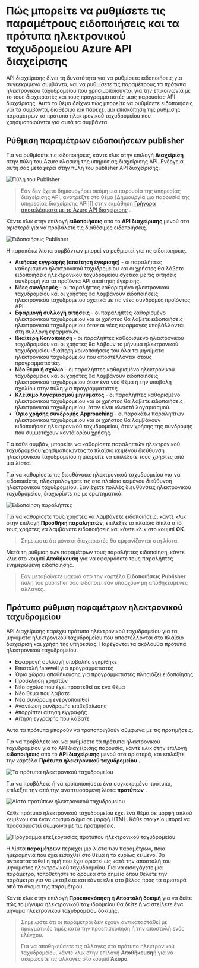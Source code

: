 <properties 
    pageTitle="Πώς μπορείτε να ρυθμίσετε τις παραμέτρους ειδοποιήσεις και τα πρότυπα ηλεκτρονικού ταχυδρομείου Azure API διαχείρισης" 
    description="Μάθετε πώς μπορείτε να ρυθμίσετε τις ειδοποιήσεις και ηλεκτρονικού ταχυδρομείου πρότυπα Azure API διαχείρισης." 
    services="api-management" 
    documentationCenter="" 
    authors="steved0x" 
    manager="erikre" 
    editor=""/>

<tags 
    ms.service="api-management" 
    ms.workload="mobile" 
    ms.tgt_pltfrm="na" 
    ms.devlang="na" 
    ms.topic="article" 
    ms.date="10/25/2016" 
    ms.author="sdanie"/>

# <a name="how-to-configure-notifications-and-email-templates-in-azure-api-management"></a>Πώς μπορείτε να ρυθμίσετε τις παραμέτρους ειδοποιήσεις και τα πρότυπα ηλεκτρονικού ταχυδρομείου Azure API διαχείρισης

API διαχείρισης δίνει τη δυνατότητα για να ρυθμίσετε ειδοποιήσεις για συγκεκριμένα συμβάντα, και να ρυθμίσετε τις παραμέτρους τα πρότυπα ηλεκτρονικού ταχυδρομείου που χρησιμοποιούνται για την επικοινωνία με το τους διαχειριστές και τους προγραμματιστές μιας παρουσίας API διαχείρισης. Αυτό το θέμα δείχνει πώς μπορείτε να ρυθμίσετε ειδοποιήσεις για τα συμβάντα, διαθέσιμο και παρέχει μια επισκόπηση της ρύθμισης παραμέτρων τα πρότυπα ηλεκτρονικού ταχυδρομείου που χρησιμοποιούνται για αυτά τα συμβάντα.

## <a name="publisher-notifications"> </a>Ρύθμιση παραμέτρων ειδοποιήσεων publisher

Για να ρυθμίσετε τις ειδοποιήσεις, κάντε κλικ στην επιλογή **Διαχείριση** στην πύλη του Azure κλασική της υπηρεσίας διαχείρισης API. Ενέργεια αυτή σας μεταφέρει στην πύλη του publisher API διαχείρισης.

![Πύλη του Publisher][api-management-management-console]

>Εάν δεν έχετε δημιουργήσει ακόμη μια παρουσία της υπηρεσίας διαχείρισης API, ανατρέξτε στο θέμα [Δημιουργία μια παρουσία της υπηρεσίας διαχείρισης API][] στην εκμάθηση [Γρήγορα αποτελέσματα με το Azure API διαχείρισης][] .

Κάντε κλικ στην επιλογή **ειδοποιήσεις** από το **API διαχείρισης** μενού στα αριστερά για να προβάλετε τις διαθέσιμες ειδοποιήσεις.

![Ειδοποιήσεις Publisher][api-management-publisher-notifications]

Η παρακάτω λίστα συμβάντων μπορεί να ρυθμιστεί για τις ειδοποιήσεις.

-   **Αιτήσεις εγγραφής (απαίτηση έγκρισης)** - οι παραλήπτες καθορισμένο ηλεκτρονικού ταχυδρομείου και οι χρήστες θα λάβετε ειδοποιήσεις ηλεκτρονικού ταχυδρομείου σχετικά με τις αιτήσεις συνδρομή για τα προϊόντα API απαίτηση έγκρισης.
-   **Νέες συνδρομές** - οι παραλήπτες καθορισμένο ηλεκτρονικού ταχυδρομείου και οι χρήστες θα λαμβάνουν ειδοποιήσεις ηλεκτρονικού ταχυδρομείου σχετικά με τις νέες συνδρομές προϊόντος API.
-   **Εφαρμογή συλλογή αιτήσεις** - οι παραλήπτες καθορισμένο ηλεκτρονικού ταχυδρομείου και οι χρήστες θα λάβετε ειδοποιήσεις ηλεκτρονικού ταχυδρομείου όταν οι νέες εφαρμογές υποβάλλονται στη συλλογή εφαρμογών.
-   **Ιδιαίτερη Κοινοποίηση** - οι παραλήπτες καθορισμένο ηλεκτρονικού ταχυδρομείου και οι χρήστες θα λάβουν το μήνυμα ηλεκτρονικού ταχυδρομείου ιδιαίτερη κοινοποιήσεις του όλα τα μηνύματα ηλεκτρονικού ταχυδρομείου που αποστέλλονται στους προγραμματιστές.
-   **Νέο θέμα ή σχόλιο** - οι παραλήπτες καθορισμένο ηλεκτρονικού ταχυδρομείου και οι χρήστες θα λαμβάνουν ειδοποιήσεις ηλεκτρονικού ταχυδρομείου όταν ένα νέο θέμα ή την υποβολή σχολίου στην πύλη για προγραμματιστές.
-   **Κλείσιμο λογαριασμού μηνύματος** - οι παραλήπτες καθορισμένο ηλεκτρονικού ταχυδρομείου και οι χρήστες θα λάβετε ειδοποιήσεις ηλεκτρονικού ταχυδρομείου, όταν είναι κλειστό λογαριασμού.
-   **Όριο χρήσης συνδρομής Approaching** - οι παρακάτω παραληπτών ηλεκτρονικού ταχυδρομείου και οι χρήστες θα λαμβάνουν ειδοποιήσεις ηλεκτρονικού ταχυδρομείου, όταν χρήσης της συνδρομής που συμμετέχουν κοντά ορίου χρήσης.

Για κάθε συμβάν, μπορείτε να καθορίσετε παραληπτών ηλεκτρονικού ταχυδρομείου χρησιμοποιώντας το πλαίσιο κειμένου διεύθυνση ηλεκτρονικού ταχυδρομείου ή μπορείτε να επιλέξετε τους χρήστες από μια λίστα.

Για να καθορίσετε τις διευθύνσεις ηλεκτρονικού ταχυδρομείου για να ειδοποιείστε, πληκτρολογήστε τις στο πλαίσιο κειμένου διεύθυνση ηλεκτρονικού ταχυδρομείου. Εάν έχετε πολλές διευθύνσεις ηλεκτρονικού ταχυδρομείου, διαχωρίστε τις με ερωτηματικά.

![Ειδοποίηση παραλήπτες][api-management-email-addresses]

Για να καθορίσετε τους χρήστες να λαμβάνετε ειδοποιήσεις, κάντε κλικ στην επιλογή **Προσθήκη παραληπτών**, επιλέξτε το πλαίσιο δίπλα από τους χρήστες να λαμβάνετε ειδοποιήσεις και κάντε κλικ στο κουμπί **OK**.

>Σημειώστε ότι μόνο οι διαχειριστές θα εμφανίζονται στη λίστα.

Μετά τη ρύθμιση των παραμέτρων τους παραλήπτες ειδοποίηση, κάντε κλικ στο κουμπί **Αποθήκευση** για να εφαρμόσετε τους παραλήπτες ενημερωμένη ειδοποίησης.

>Εάν μεταβαίνετε μακριά από την καρτέλα **Ειδοποιήσεις Publisher** πύλη του publisher σάς ειδοποιεί εάν υπάρχουν μη αποθηκευμένες αλλαγές.

## <a name="email-templates"> </a>Πρότυπα ρύθμιση παραμέτρων ηλεκτρονικού ταχυδρομείου

API διαχείρισης παρέχει πρότυπα ηλεκτρονικού ταχυδρομείου για τα μηνύματα ηλεκτρονικού ταχυδρομείου που αποστέλλονται στο πλαίσιο διαχείριση και χρήση της υπηρεσίας. Παρέχονται τα ακόλουθα πρότυπα ηλεκτρονικού ταχυδρομείου.

-   Εφαρμογή συλλογή υποβολής εγκρίθηκε
-   Επιστολή farewell για προγραμματιστές
-   Όριο χώρου αποθήκευσης για προγραμματιστές πλησιάζει ειδοποίησης
-   Πρόσκληση χρηστών
-   Νέο σχόλιο που έχει προστεθεί σε ένα θέμα
-   Νέο θέμα που λάβατε
-   Νέα συνδρομή ενεργοποιηθεί
-   Ανανέωση συνδρομής επιβεβαίωσης
-   Απορρίπτει αίτηση εγγραφής
-   Αίτηση εγγραφής που λάβατε

Αυτά τα πρότυπα μπορούν να τροποποιηθούν σύμφωνα με τις προτιμήσεις.

Για να προβάλετε και να ρυθμίσετε τα πρότυπα ηλεκτρονικού ταχυδρομείου για το API διαχείρισης παρουσία, κάντε κλικ στην επιλογή **ειδοποιήσεις** από το **API διαχείρισης** μενού στα αριστερά, και επιλέξτε την καρτέλα **Πρότυπα ηλεκτρονικού ταχυδρομείου** .

![Τα πρότυπα ηλεκτρονικού ταχυδρομείου][api-management-email-templates]

Για να προβάλετε ή να τροποποιήσετε ένα συγκεκριμένο πρότυπο, επιλέξτε την από την αναπτυσσόμενη λίστα **προτύπων** .

![Λίστα προτύπων ηλεκτρονικού ταχυδρομείου][api-management-email-templates-list]

Κάθε πρότυπο ηλεκτρονικού ταχυδρομείου έχει ένα θέμα σε μορφή απλού κειμένου και έναν ορισμό σώμα σε μορφή HTML. Κάθε στοιχείο μπορεί να προσαρμοστεί σύμφωνα με τις προτιμήσεις.

![Πρόγραμμα επεξεργασίας προτύπου ηλεκτρονικού ταχυδρομείου][api-management-email-template]

Η λίστα **παραμέτρων** περιέχει μια λίστα των παραμέτρων, ποια ημερομηνία που έχει εισαχθεί στο θέμα ή το κυρίως κείμενο, θα αντικατασταθεί η τιμή που έχει οριστεί ως κατά την αποστολή του μηνύματος ηλεκτρονικού ταχυδρομείου. Για να εισαγάγετε μια παράμετρο, τοποθετήστε το δρομέα στο σημείο όπου θέλετε την παράμετρο για να μεταβείτε και κάντε κλικ στο βέλος προς τα αριστερά από το όνομα της παραμέτρου.

Κάντε κλικ στην επιλογή **Προεπισκόπηση** ή **Αποστολή δοκιμή** για να δείτε πώς το μήνυμα ηλεκτρονικού ταχυδρομείου θα δείτε ή να στείλετε ένα μήνυμα ηλεκτρονικού ταχυδρομείου δοκιμής.

>Σημειώστε ότι οι παράμετροι δεν έχουν αντικατασταθεί με πραγματικές τιμές κατά την προεπισκόπηση ή την αποστολή ενός ελέγχου.
>
>Για να αποθηκεύσετε τις αλλαγές στο πρότυπο ηλεκτρονικού ταχυδρομείου, κάντε κλικ στην επιλογή **Αποθήκευση**ή για να ακυρώσετε τις αλλαγές στο κουμπί **Άκυρο**.



[api-management-management-console]: ./media/api-management-howto-configure-notifications/api-management-management-console.png
[api-management-publisher-notifications]: ./media/api-management-howto-configure-notifications/api-management-publisher-notifications.png
[api-management-email-addresses]: ./media/api-management-howto-configure-notifications/api-management-email-addresses.png


[api-management-email-templates]: ./media/api-management-howto-configure-notifications/api-management-email-templates.png
[api-management-email-templates-list]: ./media/api-management-howto-configure-notifications/api-management-email-templates-list.png
[api-management-email-template]: ./media/api-management-howto-configure-notifications/api-management-email-template.png


[Configure publisher notifications]: #publisher-notifications
[Configure email templates]: #email-templates

[How to create and use groups]: api-management-howto-create-groups.md
[How to associate groups with developers]: api-management-howto-create-groups.md#associate-group-developer

[Γρήγορα αποτελέσματα με το Azure API διαχείρισης]: api-management-get-started.md
[Δημιουργήστε μια παρουσία της υπηρεσίας διαχείρισης API]: api-management-get-started.md#create-service-instance